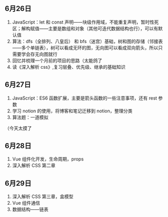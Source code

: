 ## 6月26日

1. JavaScript：let 和 const 声明——块级作用域，不能重复声明，暂时性死区；解构赋值——主要是数组和对象（其他可迭代数据结构也行），可以有默认值
2. 算法：dfs（全排列、八皇后） 和 bfs（迷宫）基础，树和图的存储（邻接表——多个单链表），树可以看成无环的图，无向图可以看成双向箭头，所以只需要学会存无向图就行
3. 回忆并梳理一个月前的项目的思路（太能鸽了
4. 读《深入解析 css》,复习层叠、优先级、继承的基础知识
   
## 6月27日
1. JavaScript：ES6 函数扩展，主要是箭头函数的一些注意事项，还有 rest 参数
2. 学习 notion 的使用，将博客和笔记迁移到 notion，整理分类
3. 算法题：一道模拟

（今天太摸了

## 6月28日
1. Vue 组件化开发，生命周期，props
2. 深入解析 CSS 第二章

## 6月29日
1. 深入解析 CSS 第三章，盒模型
2. Vue 组件通信
3. 数据结构——链表